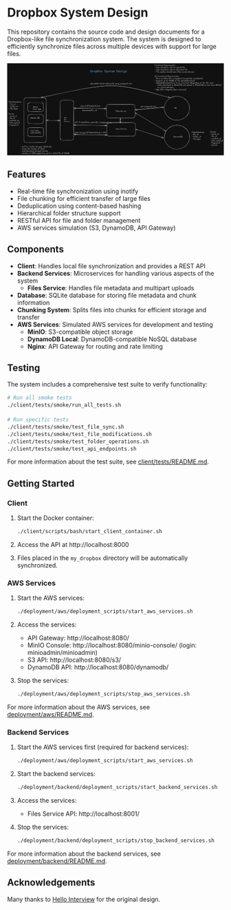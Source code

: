 # Dropbox System Design

This repository contains the source code and design documents for a Dropbox-like file synchronization system. The system is designed to efficiently synchronize files across multiple devices with support for large files.

![System Design](sys.png)

## Features

- Real-time file synchronization using inotify
- File chunking for efficient transfer of large files
- Deduplication using content-based hashing
- Hierarchical folder structure support
- RESTful API for file and folder management
- AWS services simulation (S3, DynamoDB, API Gateway)

## Components

- **Client**: Handles local file synchronization and provides a REST API
- **Backend Services**: Microservices for handling various aspects of the system
  - **Files Service**: Handles file metadata and multipart uploads
- **Database**: SQLite database for storing file metadata and chunk information
- **Chunking System**: Splits files into chunks for efficient storage and transfer
- **AWS Services**: Simulated AWS services for development and testing
  - **MinIO**: S3-compatible object storage
  - **DynamoDB Local**: DynamoDB-compatible NoSQL database
  - **Nginx**: API Gateway for routing and rate limiting

## Testing

The system includes a comprehensive test suite to verify functionality:

```bash
# Run all smoke tests
./client/tests/smoke/run_all_tests.sh

# Run specific tests
./client/tests/smoke/test_file_sync.sh
./client/tests/smoke/test_file_modifications.sh
./client/tests/smoke/test_folder_operations.sh
./client/tests/smoke/test_api_endpoints.sh
```

For more information about the test suite, see [client/tests/README.md](client/tests/README.md).

## Getting Started

### Client

1. Start the Docker container:
   ```bash
   ./client/scripts/bash/start_client_container.sh
   ```

2. Access the API at http://localhost:8000

3. Files placed in the `my_dropbox` directory will be automatically synchronized.

### AWS Services

1. Start the AWS services:
   ```bash
   ./deployment/aws/deployment_scripts/start_aws_services.sh
   ```

2. Access the services:
   - API Gateway: http://localhost:8080/
   - MinIO Console: http://localhost:8080/minio-console/ (login: minioadmin/minioadmin)
   - S3 API: http://localhost:8080/s3/
   - DynamoDB API: http://localhost:8080/dynamodb/

3. Stop the services:
   ```bash
   ./deployment/aws/deployment_scripts/stop_aws_services.sh
   ```

For more information about the AWS services, see [deployment/aws/README.md](deployment/aws/README.md).

### Backend Services

1. Start the AWS services first (required for backend services):
   ```bash
   ./deployment/aws/deployment_scripts/start_aws_services.sh
   ```

2. Start the backend services:
   ```bash
   ./deployment/backend/deployment_scripts/start_backend_services.sh
   ```

3. Access the services:
   - Files Service API: http://localhost:8001/

4. Stop the services:
   ```bash
   ./deployment/backend/deployment_scripts/stop_backend_services.sh
   ```

For more information about the backend services, see [deployment/backend/README.md](deployment/backend/README.md).

## Acknowledgements

Many thanks to [Hello Interview](https://www.hellointerview.com/learn/system-design/problem-breakdowns/dropbox) for the original design.
